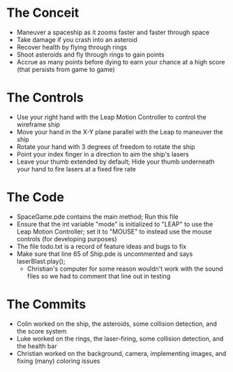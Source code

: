 # The Conceit

* Maneuver a spaceship as it zooms faster and faster through space
* Take damage if you crash into an asteroid
* Recover health by flying through rings
* Shoot asteroids and fly through rings to gain points
* Accrue as many points before dying to earn your chance at a high score (that persists from game to game)

# The Controls

* Use your right hand with the Leap Motion Controller to control the wireframe ship
* Move your hand in the X-Y plane parallel with the Leap to maneuver the ship
* Rotate your hand with 3 degrees of freedom to rotate the ship
* Point your index finger in a direction to aim the ship's lasers
* Leave your thumb extended by default; Hide your thumb underneath your hand to fire lasers at a fixed fire rate

# The Code

* SpaceGame.pde contains the main method; Run this file
* Ensure that the int variable "mode" is initialized to "LEAP" to use the Leap Motion Controller; set it to "MOUSE" to instead use the mouse controls (for developing purposes)
* The file todo.txt is a record of feature ideas and bugs to fix
* Make sure that line 65 of Ship.pde is uncommented and says laserBlast.play();
  * Christian's computer for some reason wouldn't work with the sound files so we had to comment that line out in testing

# The Commits
* Colin worked on the ship, the asteroids, some collision detection, and the score system
* Luke worked on the rings, the laser-firing, some collision detection, and the health bar
* Christian worked on the background, camera, implementing images, and fixing (many) coloring issues
